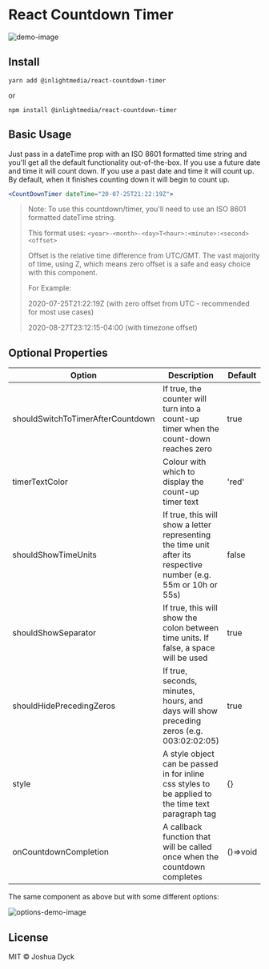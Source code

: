 # React Countdown Timer

![demo-image](https://github.com/inlightmedia/react-countdown-timer/blob/master/README-DEMO.gif?raw=true)

## Install

`yarn add @inlightmedia/react-countdown-timer`

or

`npm install @inlightmedia/react-countdown-timer`

## Basic Usage

Just pass in a dateTime prop with an ISO 8601 formatted time string and you'll get all the default functionality out-of-the-box. If you use a future date and time it will count down. If you use a past date and time it will count up. By default, when it finishes counting down it will begin to count up.

```jsx
<CountDownTimer dateTime="20-07-25T21:22:19Z">
```

> Note: To use this countdown/timer, you'll need to use an ISO 8601 formatted dateTime string.
>
> This format uses: `<year>-<month>-<day>T<hour>:<minute>:<second><offset>`
>
> Offset is the relative time difference from UTC/GMT. The vast majority of time, using Z, which means zero offset is a safe and easy choice with this component.
>
> For Example:
>
> 2020-07-25T21:22:19Z (with zero offset from UTC - recommended for most use cases)
>
> 2020-08-27T23:12:15-04:00 (with timezone offset)

## Optional Properties

| Option                              | Description                                                                                                      | Default  | Type     |
|-------------------------------------|------------------------------------------------------------------------------------------------------------------|----------|----------|
| shouldSwitchToTimerAfterCountdown   | If true, the counter will turn into a count-up timer when the count-down reaches zero                            | true     | boolean  |
| timerTextColor                      | Colour with which to display the count-up timer text                                                             | 'red'    | string   |
| shouldShowTimeUnits                 | If true, this will show a letter representing the time unit after its respective number (e.g. 55m or 10h or 55s) | false    | boolean  |
| shouldShowSeparator                 | If true, this will show the colon between time units. If false, a space will be used                             | true     | boolean  |
| shouldHidePrecedingZeros            | If true, seconds, minutes, hours, and days will show preceding zeros (e.g. 003:02:02:05)                         | true     | boolean  |
| style                               | A style object can be passed in for inline css styles to be applied to the time text paragraph tag               | {}       | object   |
| onCountdownCompletion               | A callback function that will be called once when the countdown completes                                        | ()=>void | function |

The same component as above but with some different options:

![options-demo-image](https://github.com/inlightmedia/react-countdown-timer/blob/master/README-OPTIONS-DEMO.gif?raw=true)

## License

MIT © Joshua Dyck

